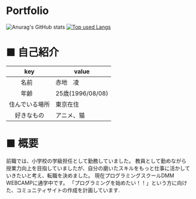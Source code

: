 # Portfolio
![Anurag's GitHub stats](https://github-readme-stats.vercel.app/api?username=akachiryo&show_icons=true&theme=dark)  [![Top used Langs](https://github-readme-stats.vercel.app/api/top-langs/?username=akachiryo&layout=compact&theme=tokyonight)](https://github.com/ユーザ名/)
# ■ 自己紹介
|key|value|
| ------------- | ------------- |
|　　名前　|赤地　凌|
|　　年齢|25歳(1996/08/08)|
|住んでいる場所|東京在住|
|　好きなもの|アニメ、猫|

# ■ 概要
前職では、小学校の学級担任として勤務していました。
教員として勤めながら授業力向上を目指していましたが、自分の磨いたスキルをもっと仕事に活かしていきたいと考え、転職を決めました。
現在プログラミングスクールDMM WEBCAMPに通学中です。
「プログラミングを始めたい！！」という方に向けた、コミュニティサイトの作成を計画しています.

